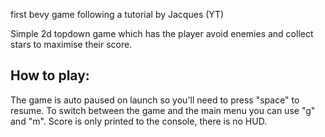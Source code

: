 first bevy game following a tutorial by Jacques (YT)

Simple 2d topdown game which has the player avoid enemies and collect stars to maximise their score.

## How to play:

The game is auto paused on launch so you'll need to press "space" to resume.
To switch between the game and the main menu you can use "g" and "m".
Score is only printed to the console, there is no HUD.
